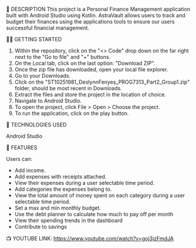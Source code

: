 📝 DESCRIPTION
This project is a Personal Finance Management application built with Android Studio using Kotlin. AstraVault allows users to track and budget their finances using the applications tools to ensure our users successful financial management.

👩‍💻 GETTING STARTED

1. Within the repository, click on the "<> Code" drop down on the far right next to the "Go to file" and "+" buttons.
2. On the Local tab, click on the last option: "Download ZIP".
3. Once the zip file has downloaded, open your local file explorer.
4. Go to your Downloads.
5. Click on the "ST10251981_DeslynnFenyes_PROG7313_Part2_Group1.zip" folder, should be most recent in Downloads.
6. Extract the files and store the project in the location of choice.
7. Navigate to Android Studio.
8. To open the project, click File > Open > Choose the project.
9. To run the application, click on the play button.

👾 TECHNOLOGIES USED

Android Studio

🎲 FEATURES

Users can:
- Add income.
- Add expenses with receipts attached.
- View their expenses during a  user selectable time period.
- Add categories the expenses belong to.
- View the total amount of money spent on each category during a user selectable time period.
- Set a max and min monthly budget.
- Use the debt planner to calculate how much to pay off per month
- View their spending trends in the dashboard
- Contribute to savings


📺 YOUTUBE LINK: https://www.youtube.com/watch?v=goj3jzFmdJA
